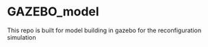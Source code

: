 GAZEBO_model
============

This repo is built for model building in gazebo for the reconfiguration simulation
